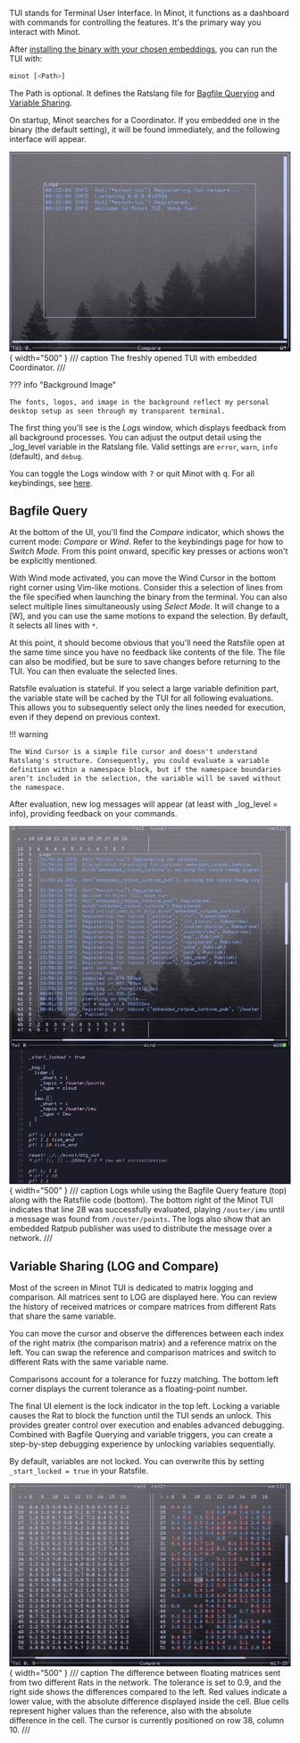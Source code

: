TUI stands for Terminal User Interface. In Minot, it functions as a dashboard with commands for controlling the features. It's the primary way you interact with Minot.

After [installing the binary with your chosen embeddings](installation.md#minot-tui), you can run the TUI with:
~~~bash
minot [<Path>]
~~~

The Path is optional. It defines the Ratslang file for [Bagfile Querying](bagquery.md) and [Variable Sharing](varshare.md#minot-tui-with-embedded-coordinator).

On startup, Minot searches for a Coordinator. If you embedded one in the binary (the default setting), it will be found immediately, and the following interface will appear.

![TUI Startup](./assets/fresh_open.jpg){ width="500" }
/// caption
The freshly opened TUI with embedded Coordinator.
///

??? info "Background Image"

    The fonts, logos, and image in the background reflect my personal desktop setup as seen through my transparent terminal.

The first thing you'll see is the *Logs* window, which displays feedback from all background processes. You can adjust the output detail using the _log_level variable in the Ratslang file. Valid settings are `error`, `warn`, `info` (default), and `debug`.

You can toggle the Logs window with <kbd>?</kbd> or quit Minot with <kbd>q</kbd>. For all keybindings, see [here](./keybindings.md).

## Bagfile Query

At the bottom of the UI, you'll find the *Compare* indicator, which shows the current mode: *Compare* or *Wind*. Refer to the keybindings page for how to *Switch Mode*. From this point onward, specific key presses or actions won't be explicitly mentioned.

With Wind mode activated, you can move the Wind Cursor in the bottom right corner using Vim-like motions. Consider this a selection of lines from the file specified when launching the binary from the terminal. You can also select multiple lines simultaneously using *Select Mode*. It will change to a [W], and you can use the same motions to expand the selection. By default, it selects all lines with `*`.

At this point, it should become obvious that you'll need the Ratsfile open at the same time since you have no feedback like contents of the file. The file can also be modified, but be sure to save changes before returning to the TUI. You can then evaluate the selected lines.

Ratsfile evaluation is stateful. If you select a large variable definition part, the variable state will be cached by the TUI for all following evaluations. This allows you to subsequently select only the lines needed for execution, even if they depend on previous context.

!!! warning

    The Wind Cursor is a simple file cursor and doesn't understand Ratslang's structure. Consequently, you could evaluate a variable definition within a namespace block, but if the namespace boundaries aren’t included in the selection, the variable will be saved without the namespace.

After evaluation, new log messages will appear (at least with _log_level = info), providing feedback on your commands.

![Query a Bagfile](./assets/play_bag_w_mat.jpg){ width="500" }
/// caption
Logs while using the Bagfile Query feature (top) along with the Ratsfile code (bottom). The bottom right of the Minot TUI indicates that line 28 was successfully evaluated, playing `/ouster/imu` until a message was found from `/ouster/points`. The logs also show that an embedded Ratpub publisher was used to distribute the message over a network.
///

## Variable Sharing (LOG and Compare)

Most of the screen in Minot TUI is dedicated to matrix logging and comparison.  All matrices sent to LOG are displayed here.  You can review the history of received matrices or compare matrices from different Rats that share the same variable.

You can move the cursor and observe the differences between each index of the right matrix (the comparison matrix) and a reference matrix on the left. You can swap the reference and comparison matrices and switch to different Rats with the same variable name.

Comparisons account for a tolerance for fuzzy matching. The bottom left corner displays the current tolerance as a floating-point number.

The final UI element is the lock indicator in the top left. Locking a variable causes the Rat to block the function until the TUI sends an unlock. This provides greater control over execution and enables advanced debugging. Combined with Bagfile Querying and variable triggers, you can create a step-by-step debugging experience by unlocking variables sequentially.

By default, variables are not locked. You can overwrite this by setting `_start_locked = true` in your Ratsfile.

![Complete matrix comparison](./assets/comparing_full.jpg){ width="500" }
/// caption
The difference between floating matrices sent from two different Rats in the network. The tolerance is set to 0.9, and the right side shows the differences compared to the left. Red values indicate a lower value, with the absolute difference displayed inside the cell. Blue cells represent higher values than the reference, also with the absolute difference in the cell. The cursor is currently positioned on row 38, column 10.
///
